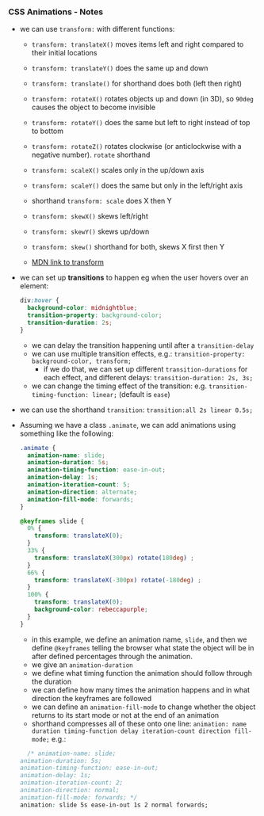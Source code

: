 ### CSS Animations - Notes

- we can use `transform:` with different functions:
  - `transform: translateX()` moves items left and right compared to their initial locations
  - `transform: translateY()` does the same up and down 
  - `transform: translate()` for shorthand does both (left then right)

  - `transform: rotateX()` rotates objects up and down (in 3D), so `90deg` causes the object to become invisible
  - `transform: rotateY()` does the same but left to right instead of top to bottom
  - `transform: rotateZ()` rotates clockwise (or anticlockwise with a negative number). `rotate` shorthand

  - `transform: scaleX()` scales only in the up/down axis
  - `transform: scaleY()` does the same but only in the left/right axis
  - shorthand `transform: scale` does X then Y

  - `transform: skewX()` skews left/right
  - `transform: skewY()` skews up/down
  - `transform: skew()` shorthand for both, skews X first then Y

  - [MDN link to transform](https://developer.mozilla.org/en-US/docs/Web/CSS/transform)


- we can set up **transitions** to happen eg when the user hovers over an element:
  ```css
  div:hover {
    background-color: midnightblue;
    transition-property: background-color;
    transition-duration: 2s;
  }
  ```
  - we can delay the transition happening until after a `transition-delay`
  - we can use multiple transition effects, e.g.: `transition-property: background-color, transform;`
    - if we do that, we can set up different `transition-durations` for each effect, and different delays: `transition-duration: 2s, 3s;`
  - we can change the timing effect of the transition: e.g. `transition-timing-function: linear;` (default is `ease`)
- we can use the shorthand `transition`: `transition:all 2s linear 0.5s;`


- Assuming we have a class `.animate`, we can add animations using something like the following:
  ```css
  .animate {
    animation-name: slide;
    animation-duration: 5s;
    animation-timing-function: ease-in-out;
    animation-delay: 1s;
    animation-iteration-count: 5;
    animation-direction: alternate;
    animation-fill-mode: forwards;
  }

  @keyframes slide {
    0% {
      transform: translateX(0);
    }
    33% {
      transform: translateX(300px) rotate(180deg) ;
    }
    66% {
      transform: translateX(-300px) rotate(-180deg) ;
    }
    100% {
      transform: translateX(0);
      background-color: rebeccapurple;
    }
  }
  ```
  - in this example, we define an animation name, `slide`, and then we define `@keyframes` telling the browser what state the object will be in after defined percentages through the animation.
  - we give an `animation-duration` 
  - we define what timing function the animation should follow through the duration
  - we can define how many times the animation happens and in what direction the keyframes are followed
  - we can define an `animation-fill-mode` to change whether the object returns to its start mode or not at the end of an animation
  - shorthand compresses all of these onto one line: `animation: name duration timing-function delay iteration-count direction fill-mode;` e.g.:
  ```css
    /* animation-name: slide;
  animation-duration: 5s;
  animation-timing-function: ease-in-out;
  animation-delay: 1s;
  animation-iteration-count: 2;
  animation-direction: normal;
  animation-fill-mode: forwards; */
  animation: slide 5s ease-in-out 1s 2 normal forwards;
  ```
